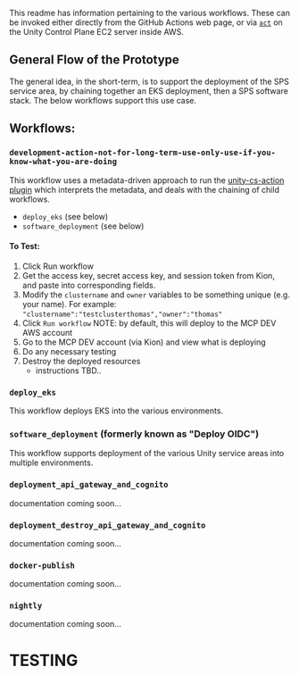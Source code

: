 This readme has information pertaining to the various workflows.  These can be invoked either directly from the GitHub Actions web page, or via [`act`](https://github.com/nektos/act) on the Unity Control Plane EC2 server inside AWS.

## General Flow of the Prototype
The general idea, in the short-term, is to support the deployment of the SPS service area, by chaining together an EKS deployment, then a SPS software stack.  The below workflows support this use case.  

## Workflows:
### ```development-action-not-for-long-term-use-only-use-if-you-know-what-you-are-doing```
This workflow uses a metadata-driven approach to run the [unity-cs-action plugin](https://github.com/unity-sds/unity-cs-action/blob/main/src/main.ts) which interprets the metadata, and deals with the chaining of child workflows.
 * ```deploy_eks``` (see below)
 * ```software_deployment``` (see below)

#### To Test:
 1)  Click Run workflow
 2)  Get the access key, secret access key, and session token from Kion, and paste into corresponding fields.
 3)  Modify the `clustername` and `owner` variables to be something unique (e.g. your name). 
     For example: ```"clustername":"testclusterthomas","owner":"thomas"```
 5)  Click `Run workflow`
 NOTE:  by default, this will deploy to the MCP DEV AWS account
 5) Go to the MCP DEV account (via Kion) and view what is deploying
 6) Do any necessary testing
 7) Destroy the deployed resources
    - instructions TBD..

### ```deploy_eks```
This workflow deploys EKS into the various environments.

### ```software_deployment``` (formerly known as "Deploy OIDC")
This workflow supports deployment of the various Unity service areas into multiple environments.

### ```deployment_api_gateway_and_cognito```
documentation coming soon...

### ```deployment_destroy_api_gateway_and_cognito```
documentation coming soon...

### ```docker-publish```
documentation coming soon...

### ```nightly```
documentation coming soon...


# TESTING

